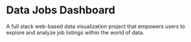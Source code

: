 # Data Jobs Dashboard
A full stack web-based data visualization project that empowers users to explore and analyze job listings within the world of data.  
